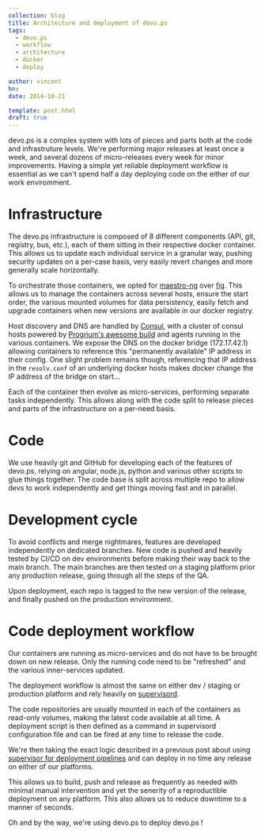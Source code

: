 ```yaml
---
collection: blog
title: Architecture and deployment of devo.ps
tags:
  - devo.ps
  - workflow
  - architecture
  - docker
  - deploy

author: vincent
hn:
date: 2014-10-21

template: post.html
draft: true
---
```


devo.ps is a complex system with lots of pieces and parts both at the code and infrastruture levels. We're performing major releases at least once a week, and several dozens of micro-releases every week for minor improvements. Having a simple yet reliable deployment workflow is essential as we can't spend half a day deploying code on the either of our work enviromment.

Infrastructure
==============

The devo.ps infrastructure is composed of 8 different components (API, git, registry, bus, etc.), each of them sitting in their respective docker container. This allows us to update each individual service in a granular way, pushing security updates on a per-case basis, very easily revert changes and more generally scale horizontally.

To orchestrate those containers, we opted for [maestro-ng](https://github.com/signalfuse/maestro-ng) over [fig](http://www.fig.sh/). This allows us to manage the containers across several hosts, ensure the start order, the various mounted volumes for data persistency, easily fetch and upgrade containers when new versions are available in our docker registry.

Host discovery and DNS are handled by [Consul](http://www.consul.io/), with a cluster of consul hosts powered by [Progrium's awesome build](https://registry.hub.docker.com/u/progrium/consul/) and agents running in the various containers. We expose the DNS on the docker bridge (172.17.42.1) allowing containers to reference this "permanently available" IP address in their config. One slight problem remains though, referencing that IP address in the `resolv.conf` of an underlying docker hosts makes docker change the IP address of the bridge on start...

Each of the container then evolve as micro-services, performing separate tasks independently. This allows along with the code split to release pieces and parts of the infrastructure on a per-need basis.

Code
====

We use heavily git and GitHub for developing each of the features of devo.ps, relying on angular, node.js, python and various other scripts to glue things together. The code base is split across multiple repo to allow devs to work independently and get things moving fast and in parallel.

Development cycle
=================

To avoid conflicts and merge nightmares, features are developed independently on dedicated branches. New code is pushed and heavily tested by CI/CD on dev environments before making their way back to the main branch. The main branches are then tested on a staging platform prior any production release, going through all the steps of the QA.

Upon deployment, each repo is tagged to the new version of the release, and finally pushed on the production environment.

Code deployment workflow
===================

Our containers are running as micro-services and do not have to be brought down on new release. Only the running code need to be "refreshed" and the various inner-services updated.

The deployment workflow is almost the same on either dev / staging or production platform and rely heavily on [supervisord](http://supervisord.org/). 

The code repositories are usually mounted in each of the containers as read-only volumes, making the latest code available at all time. A deployment script is then defined as a command in supervisord configuration file and can be fired at any time to release the code.

We're then taking the exact logic described in a previous post about using [supervisor for deployment pipelines](/blog/supervisord-for-deploy-pipelines) and can deploy in no time any release on either of our platforms.

This allows us to build, push and release as frequently as needed with minimal manual intervention and yet the senerity of a reproductible deployment on any platform. This also allows us to reduce downtime to a manner of seconds.

Oh and by the way, we're using devo.ps to deploy devo.ps !